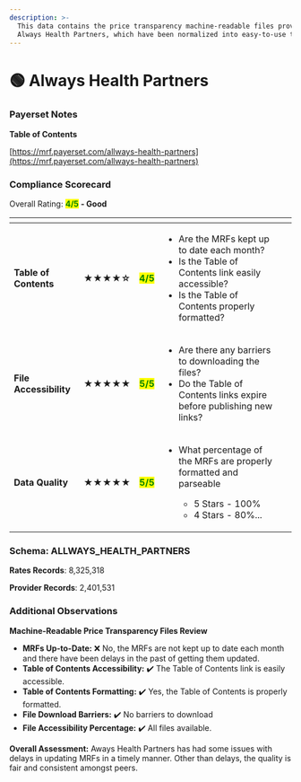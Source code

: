 ```yaml
---
description: >-
  This data contains the price transparency machine-readable files provided by
  Always Health Partners, which have been normalized into easy-to-use tables.
---
```


# 🟢 Always Health Partners

### Payerset Notes

**Table of Contents**

[https://mrf.payerset.com/allways-health-partners](https://mrf.payerset.com/allways-health-partners)

### Compliance Scorecard

Overall Rating: <mark style="color:green;">**4/5**</mark> **- Good**

<table data-view="cards"><thead><tr><th></th><th></th><th></th><th></th><th data-hidden data-card-cover data-type="files"></th></tr></thead><tbody><tr><td><strong>Table of Contents</strong></td><td><strong>★★★★☆</strong></td><td><mark style="color:green;"><strong>4/5</strong></mark></td><td><ul><li>Are the MRFs kept up to date each month? </li><li>Is the Table of Contents link easily accessible?</li><li>Is the Table of Contents properly formatted?</li></ul></td><td></td></tr><tr><td><strong>File Accessibility</strong></td><td><strong>★★★★★</strong></td><td><mark style="color:green;"><strong>5/5</strong></mark></td><td><ul><li>Are there any barriers to downloading the files?</li><li>Do the Table of Contents links expire before publishing new links?</li></ul></td><td></td></tr><tr><td><strong>Data Quality</strong></td><td><strong>★★★★★</strong></td><td><mark style="color:green;"><strong>5/5</strong></mark></td><td><ul><li><p>What percentage of the MRFs are properly formatted and parseable</p><ul><li>5 Stars - 100%</li><li>4 Stars - 80%...</li></ul></li></ul></td><td></td></tr></tbody></table>

### Schema: ALLWAYS\_HEALTH\_PARTNERS

**Rates Records**: 8,325,318

**Provider Records**: 2,401,531

### Additional Observations

**Machine-Readable Price Transparency Files Review**

* **MRFs Up-to-Date:**  ❌ No, the MRFs are not kept up to date each month and there have been delays in the past of getting them updated.
* **Table of Contents Accessibility:** ✔️ The Table of Contents link is easily accessible.
* **Table of Contents Formatting:** ✔️ Yes, the Table of Contents is properly formatted.
* **File Download Barriers:** ✔️ No barriers to download
* **File Accessibility Percentage:** ✔️ All files available.

**Overall Assessment:** Aways Health Partners has had some issues with delays in updating MRFs in a timely manner. Other than delays, the quality is fair and consistent amongst peers.
